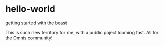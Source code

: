 # hello-world
getting started with the beast

This is such new territory for me, with a public poject looming fast.
All for the Omnis community!
